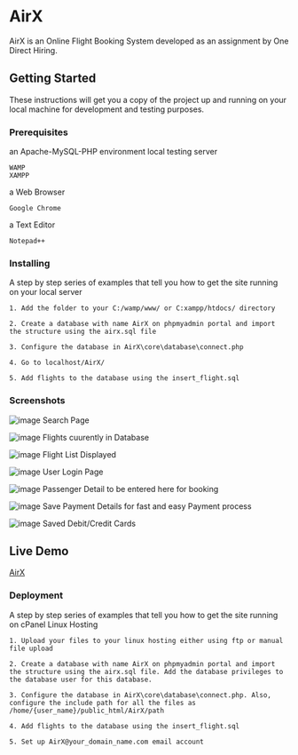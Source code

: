 # AirX
AirX is an Online Flight Booking System developed as an assignment by One Direct Hiring.

## Getting Started
These instructions will get you a copy of the project up and running on your local machine for development and testing purposes. 


### Prerequisites

an Apache-MySQL-PHP environment local testing server
```
WAMP
XAMPP
```

a Web Browser
```
Google Chrome
```

a Text Editor
```
Notepad++
```
### Installing

A step by step series of examples that tell you how to get the site running on your local server

```
1. Add the folder to your C:/wamp/www/ or C:xampp/htdocs/ directory
```

```
2. Create a database with name AirX on phpmyadmin portal and import the structure using the airx.sql file
```

```
3. Configure the database in AirX\core\database\connect.php
```

```
4. Go to localhost/AirX/
```

```
5. Add flights to the database using the insert_flight.sql
```

### Screenshots

![image](https://gargvasu.in/AirX_images/1.png)
Search Page

![image](https://gargvasu.in/AirX_images/7.png)
Flights cuurently in Database

![image](https://gargvasu.in/AirX_images/2.png)
Flight List Displayed

![image](https://gargvasu.in/AirX_images/3.png)
User Login Page

![image](https://gargvasu.in/AirX_images/4.png)
Passenger Detail to be entered here for booking

![image](https://gargvasu.in/AirX_images/5.png)
Save Payment Details for fast and easy Payment process

![image](https://gargvasu.in/AirX_images/6.png)
Saved Debit/Credit Cards


## Live Demo

 [AirX](https://www.gargvasu.in/AirX)
 
### Deployment

A step by step series of examples that tell you how to get the site running on cPanel Linux Hosting

```
1. Upload your files to your linux hosting either using ftp or manual file upload
```

```
2. Create a database with name AirX on phpmyadmin portal and import the structure using the airx.sql file. Add the database privileges to the database user for this database.
```

```
3. Configure the database in AirX\core\database\connect.php. Also, configure the include path for all the files as /home/{user_name}/public_html/AirX/path
```

```
4. Add flights to the database using the insert_flight.sql
```

```
5. Set up AirX@your_domain_name.com email account
```

